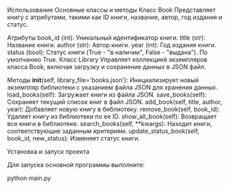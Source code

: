 Использование
Основные классы и методы
Класс Book
Представляет книгу с атрибутами, такими как ID книги, название, автор, год издания и статус.

Атрибуты
book_id (int): Уникальный идентификатор книги.
title (str): Название книги.
author (str): Автор книги.
year (int): Год издания книги.
status (bool): Статус книги (True - "в наличии", False - "выдана"). По умолчанию True.
Класс Library
Управляет коллекцией экземпляров класса Book, включая загрузку и сохранение данных в JSON файл.

Методы
__init__(self, library_file='books.json'): Инициализирует новый экземпляр библиотеки с указанием файла JSON для хранения данных.
load_books(self): Загружает книги из файла JSON.
save_books(self): Сохраняет текущий список книг в файл JSON.
add_book(self, title, author, year): Добавляет новую книгу в библиотеку.
remove_book(self, book_id): Удаляет книгу из библиотеки по ее ID.
show_all_book(self): Возвращает все книги в библиотеке.
search_books(self, **kwargs): Находит книги, соответствующие заданным критериям.
update_status_book(self, book_id, new_status): Изменяет статус книги.

Установка и запуск проекта

Для запуска основной программы выполните:

python main.py
